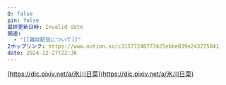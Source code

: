 ```yaml
---
Q: false
pin: false
最終更新日時: Invalid date
関連:
  - "[[雑談配信について]]"
2ホップリンク: https://www.notion.so/c31577248773425ebbe839e243275041
date: 2024-12-27T22:36
---
```

  

  

[https://dic.pixiv.net/a/氷川日菜](https://dic.pixiv.net/a/氷川日菜)